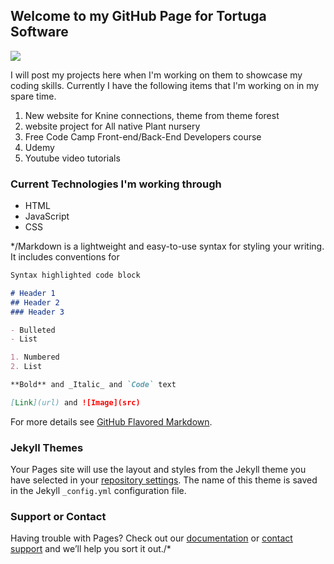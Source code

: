 ## Welcome to my GitHub Page for Tortuga Software 
   ![](https://us-cdn3.123rf.com/168nwm/chisnikov/chisnikov1308/chisnikov130800004/-turtle-silhouette-on-white-background.jpg)

I will post my projects here when I'm working on them to showcase my coding skills. Currently I have the following items that I'm working on in my spare time.
1. New website for Knine connections, theme from theme forest
2. website project for All native Plant nursery 
3. Free Code Camp Front-end/Back-End Developers course
4. Udemy
5. Youtube video tutorials

### Current Technologies I'm working through
- HTML
- JavaScript
- CSS

*/Markdown is a lightweight and easy-to-use syntax for styling your writing. It includes conventions for

```markdown
Syntax highlighted code block

# Header 1
## Header 2
### Header 3

- Bulleted
- List

1. Numbered
2. List

**Bold** and _Italic_ and `Code` text

[Link](url) and ![Image](src)
```

For more details see [GitHub Flavored Markdown](https://guides.github.com/features/mastering-markdown/).

### Jekyll Themes

Your Pages site will use the layout and styles from the Jekyll theme you have selected in your [repository settings](https://github.com/tortuga2112/tortuga-software.github.io/settings). The name of this theme is saved in the Jekyll `_config.yml` configuration file.

### Support or Contact

Having trouble with Pages? Check out our [documentation](https://help.github.com/categories/github-pages-basics/) or [contact support](https://github.com/contact) and we’ll help you sort it out./*

